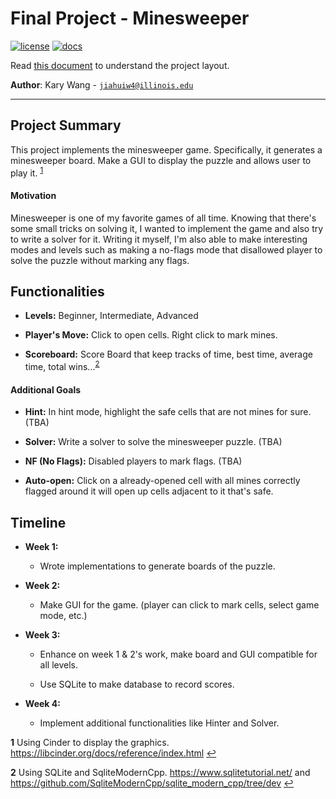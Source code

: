 # Final Project - Minesweeper

[![license](https://img.shields.io/badge/license-MIT-green)](LICENSE)
[![docs](https://img.shields.io/badge/docs-yes-brightgreen)](docs/README.md)

Read [this document](https://cliutils.gitlab.io/modern-cmake/chapters/basics/structure.html) to understand the project
layout.

**Author**: Kary Wang - [`jiahuiw4@illinois.edu`](mailto:jiahuiw4@illinois.edu)

---

## Project Summary ##
This project implements the minesweeper game. Specifically, it generates a minesweeper board. Make a GUI to display the puzzle and allows user to play it. <sup id="a1">[1](#f1)</sup>

#### Motivation ####
Minesweeper is one of my favorite games of all time. Knowing that there's some small tricks on solving it, I wanted to implement the game and also try to write a solver for it. Writing it myself, I'm also able to make interesting modes and levels such as making a no-flags mode that disallowed player to solve the puzzle without marking any flags. 

## Functionalities ##

* **Levels:** Beginner, Intermediate, Advanced
      
* **Player's Move:** Click to open cells. Right click to mark mines.

* **Scoreboard:** Score Board that keep tracks of time, best time, average time, total wins...<sup id="a2">[2](#f2)</sup>

#### Additional Goals ####

* **Hint:** In hint mode, highlight the safe cells that are not mines for sure. (TBA)

* **Solver:** Write a solver to solve the minesweeper puzzle. (TBA)

* **NF (No Flags):** Disabled players to mark flags. (TBA)

* **Auto-open:** Click on a already-opened cell with all mines correctly flagged around it will open up cells adjacent to it that's safe. 

## Timeline ##
* **Week 1:** 
  - Wrote implementations to generate boards of the puzzle.

* **Week 2:**
  - Make GUI for the game. (player can click to mark cells, select game mode, etc.)

* **Week 3:**
  - Enhance on week 1 & 2's work, make board and GUI compatible for all levels. 

  - Use SQLite to make database to record scores.

* **Week 4:** 
  - Implement additional functionalities like Hinter and Solver. 
  

<b id="f1">1</b> Using Cinder to display the graphics. https://libcinder.org/docs/reference/index.html [↩](#a1)

<b id="f2">2</b> Using SQLite and SqliteModernCpp. https://www.sqlitetutorial.net/ and https://github.com/SqliteModernCpp/sqlite_modern_cpp/tree/dev [↩](#a2)
